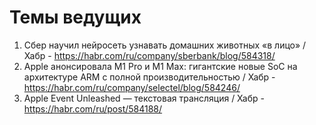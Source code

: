 # Темы ведущих
1. Сбер научил нейросеть узнавать домашних животных «в лицо» / Хабр - https://habr.com/ru/company/sberbank/blog/584318/
1. Apple анонсировала M1 Pro и M1 Max: гигантские новые SoC на архитектуре ARM с полной производительностью / Хабр - https://habr.com/ru/company/selectel/blog/584246/
1. Apple Event Unleashed — текстовая трансляция / Хабр - https://habr.com/ru/post/584188/
